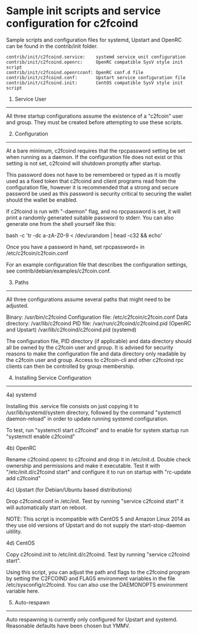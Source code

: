 Sample init scripts and service configuration for c2fcoind
==========================================================

Sample scripts and configuration files for systemd, Upstart and OpenRC
can be found in the contrib/init folder.

    contrib/init/c2fcoind.service:    systemd service unit configuration
    contrib/init/c2fcoind.openrc:     OpenRC compatible SysV style init script
    contrib/init/c2fcoind.openrcconf: OpenRC conf.d file
    contrib/init/c2fcoind.conf:       Upstart service configuration file
    contrib/init/c2fcoind.init:       CentOS compatible SysV style init script

1. Service User
---------------------------------

All three startup configurations assume the existence of a "c2fcoin" user
and group.  They must be created before attempting to use these scripts.

2. Configuration
---------------------------------

At a bare minimum, c2fcoind requires that the rpcpassword setting be set
when running as a daemon.  If the configuration file does not exist or this
setting is not set, c2fcoind will shutdown promptly after startup.

This password does not have to be remembered or typed as it is mostly used
as a fixed token that c2fcoind and client programs read from the configuration
file, however it is recommended that a strong and secure password be used
as this password is security critical to securing the wallet should the
wallet be enabled.

If c2fcoind is run with "-daemon" flag, and no rpcpassword is set, it will
print a randomly generated suitable password to stderr.  You can also
generate one from the shell yourself like this:

bash -c 'tr -dc a-zA-Z0-9 < /dev/urandom | head -c32 && echo'

Once you have a password in hand, set rpcpassword= in /etc/c2fcoin/c2fcoin.conf

For an example configuration file that describes the configuration settings,
see contrib/debian/examples/c2fcoin.conf.

3. Paths
---------------------------------

All three configurations assume several paths that might need to be adjusted.

Binary:              /usr/bin/c2fcoind
Configuration file:  /etc/c2fcoin/c2fcoin.conf
Data directory:      /var/lib/c2fcoind
PID file:            /var/run/c2fcoind/c2fcoind.pid (OpenRC and Upstart)
                     /var/lib/c2fcoind/c2fcoind.pid (systemd)

The configuration file, PID directory (if applicable) and data directory
should all be owned by the c2fcoin user and group.  It is advised for security
reasons to make the configuration file and data directory only readable by the
c2fcoin user and group.  Access to c2fcoin-cli and other c2fcoind rpc clients
can then be controlled by group membership.

4. Installing Service Configuration
-----------------------------------

4a) systemd

Installing this .service file consists on just copying it to
/usr/lib/systemd/system directory, followed by the command
"systemctl daemon-reload" in order to update running systemd configuration.

To test, run "systemctl start c2fcoind" and to enable for system startup run
"systemctl enable c2fcoind"

4b) OpenRC

Rename c2fcoind.openrc to c2fcoind and drop it in /etc/init.d.  Double
check ownership and permissions and make it executable.  Test it with
"/etc/init.d/c2fcoind start" and configure it to run on startup with
"rc-update add c2fcoind"

4c) Upstart (for Debian/Ubuntu based distributions)

Drop c2fcoind.conf in /etc/init.  Test by running "service c2fcoind start"
it will automatically start on reboot.

NOTE: This script is incompatible with CentOS 5 and Amazon Linux 2014 as they
use old versions of Upstart and do not supply the start-stop-daemon uitility.

4d) CentOS

Copy c2fcoind.init to /etc/init.d/c2fcoind. Test by running "service c2fcoind start".

Using this script, you can adjust the path and flags to the c2fcoind program by
setting the C2FCOIND and FLAGS environment variables in the file
/etc/sysconfig/c2fcoind. You can also use the DAEMONOPTS environment variable here.

5. Auto-respawn
-----------------------------------

Auto respawning is currently only configured for Upstart and systemd.
Reasonable defaults have been chosen but YMMV.
